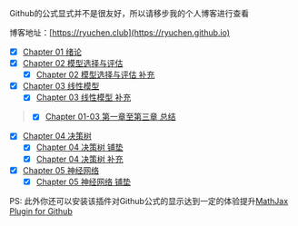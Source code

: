 Github的公式显式并不是很友好，所以请移步我的个人博客进行查看

博客地址：[https://ryuchen.club](https://ryuchen.github.io)

* [x] [Chapter 01 绪论](https://ryuchen.github.io/posts/0x000017/)
* [x] [Chapter 02 模型选择与评估](https://ryuchen.github.io/posts/0x000018/)
  * [x] [Chapter 02 模型选择与评估 补充](https://ryuchen.github.io/posts/0x000019/)
* [x] [Chapter 03 线性模型](https://ryuchen.github.io/posts/0x00001a/)
  * [x] [Chapter 03 线性模型 补充](https://ryuchen.github.io/posts/0x00001b/)
  
> * [x] [Chapter 01-03 第一章至第三章 总结](https://ryuchen.github.io/posts/0x00001c/)

* [x] [Chapter 04 决策树](https://ryuchen.github.io/posts/0x00001e/)
  * [x] [Chapter 04 决策树 铺垫](https://ryuchen.github.io/posts/0x00001d/)
  * [x] [Chapter 04 决策树 补充](https://ryuchen.github.io/posts/0x000020/)
* [x] [Chapter 05 神经网络](https://ryuchen.github.io/posts/0x000022/)
  * [x] [Chapter 05 神经网络 铺垫](https://ryuchen.github.io/posts/0x000021/)

PS: 此外你还可以安装该插件对Github公式的显示达到一定的体验提升[MathJax Plugin for Github](https://chrome.google.com/webstore/detail/mathjax-plugin-for-github/ioemnmodlmafdkllaclgeombjnmnbima)
